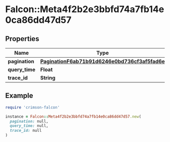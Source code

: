 # Falcon::Meta4f2b2e3bbfd74a7fb14e0ca86dd47d57

## Properties

| Name | Type | Description | Notes |
| ---- | ---- | ----------- | ----- |
| **pagination** | [**PaginationF6ab71b91d6246e0bd736cf3af5fad6e**](PaginationF6ab71b91d6246e0bd736cf3af5fad6e.md) |  | [optional] |
| **query_time** | **Float** |  | [optional] |
| **trace_id** | **String** |  | [optional] |

## Example

```ruby
require 'crimson-falcon'

instance = Falcon::Meta4f2b2e3bbfd74a7fb14e0ca86dd47d57.new(
  pagination: null,
  query_time: null,
  trace_id: null
)
```

